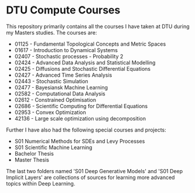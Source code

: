 # DTU Compute Courses
This repository primarily contains all the courses I have taken at DTU during my Masters studies. The courses are:
* 01125 - Fundamental Topological Concepts and Metric Spaces
* 01617 - Introduction to Dynamical Systems
* 02407 - Stochastic processes - Probability 2
* 02424 - Advanced Data Analysis and Statistical Modelling
* 02425 - Diffusions and Stochastic Differential Equations
* 02427 - Advanced Time Series Analysis
* 02443 - Stochastic Simulation
* 02477 - Bayesiansk Machine Learning
* 02582 - Computational Data Analysis
* 02612 - Constrained Optimisation
* 02686 - Scientific Computing for Differential Equations
* 02953 - Convex Optimization
* 42136 - Large scale optimization using decomposition

Further I have also had the following special courses and projects:
* S01 Numerical Methods for SDEs and Levy Processes
* S01 Scientific Machine Learning
* Bachelor Thesis
* Master Thesis

The last two folders named 'S01 Deep Generative Models' and 'S01 Deep Implicit Layers' are collections of sources for learning more advanced topics within Deep Learning. 
